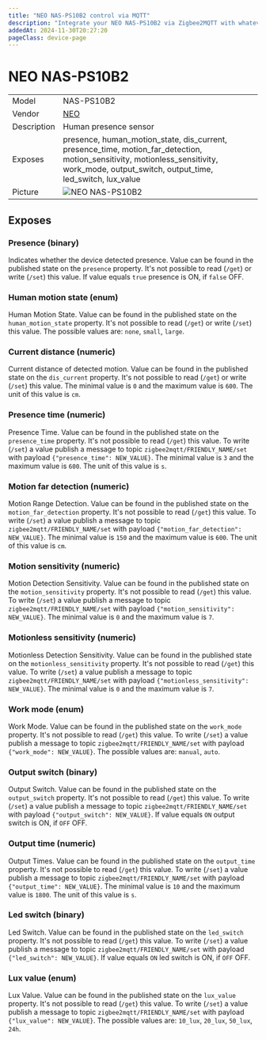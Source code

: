 ```yaml
---
title: "NEO NAS-PS10B2 control via MQTT"
description: "Integrate your NEO NAS-PS10B2 via Zigbee2MQTT with whatever smart home infrastructure you are using without the vendor's bridge or gateway."
addedAt: 2024-11-30T20:27:20
pageClass: device-page
---
```


<!-- !!!! -->
<!-- ATTENTION: This file is auto-generated through docgen! -->
<!-- You can only edit the "Notes"-Section between the two comment lines "Notes BEGIN" and "Notes END". -->
<!-- Do not use h1 or h2 heading within "## Notes"-Section. -->
<!-- !!!! -->

# NEO NAS-PS10B2

|     |     |
|-----|-----|
| Model | NAS-PS10B2  |
| Vendor  | [NEO](/supported-devices/#v=NEO)  |
| Description | Human presence sensor |
| Exposes | presence, human_motion_state, dis_current, presence_time, motion_far_detection, motion_sensitivity, motionless_sensitivity, work_mode, output_switch, output_time, led_switch, lux_value |
| Picture | ![NEO NAS-PS10B2](https://www.zigbee2mqtt.io/images/devices/NAS-PS10B2.png) |


<!-- Notes BEGIN: You can edit here. Add "## Notes" headline if not already present. -->


<!-- Notes END: Do not edit below this line -->




## Exposes

### Presence (binary)
Indicates whether the device detected presence.
Value can be found in the published state on the `presence` property.
It's not possible to read (`/get`) or write (`/set`) this value.
If value equals `true` presence is ON, if `false` OFF.

### Human motion state (enum)
Human Motion State.
Value can be found in the published state on the `human_motion_state` property.
It's not possible to read (`/get`) or write (`/set`) this value.
The possible values are: `none`, `small`, `large`.

### Current distance (numeric)
Current distance of detected motion.
Value can be found in the published state on the `dis_current` property.
It's not possible to read (`/get`) or write (`/set`) this value.
The minimal value is `0` and the maximum value is `600`.
The unit of this value is `cm`.

### Presence time (numeric)
Presence Time.
Value can be found in the published state on the `presence_time` property.
It's not possible to read (`/get`) this value.
To write (`/set`) a value publish a message to topic `zigbee2mqtt/FRIENDLY_NAME/set` with payload `{"presence_time": NEW_VALUE}`.
The minimal value is `3` and the maximum value is `600`.
The unit of this value is `s`.

### Motion far detection (numeric)
Motion Range Detection.
Value can be found in the published state on the `motion_far_detection` property.
It's not possible to read (`/get`) this value.
To write (`/set`) a value publish a message to topic `zigbee2mqtt/FRIENDLY_NAME/set` with payload `{"motion_far_detection": NEW_VALUE}`.
The minimal value is `150` and the maximum value is `600`.
The unit of this value is `cm`.

### Motion sensitivity (numeric)
Motion Detection Sensitivity.
Value can be found in the published state on the `motion_sensitivity` property.
It's not possible to read (`/get`) this value.
To write (`/set`) a value publish a message to topic `zigbee2mqtt/FRIENDLY_NAME/set` with payload `{"motion_sensitivity": NEW_VALUE}`.
The minimal value is `0` and the maximum value is `7`.

### Motionless sensitivity (numeric)
Motionless Detection Sensitivity.
Value can be found in the published state on the `motionless_sensitivity` property.
It's not possible to read (`/get`) this value.
To write (`/set`) a value publish a message to topic `zigbee2mqtt/FRIENDLY_NAME/set` with payload `{"motionless_sensitivity": NEW_VALUE}`.
The minimal value is `0` and the maximum value is `7`.

### Work mode (enum)
Work Mode.
Value can be found in the published state on the `work_mode` property.
It's not possible to read (`/get`) this value.
To write (`/set`) a value publish a message to topic `zigbee2mqtt/FRIENDLY_NAME/set` with payload `{"work_mode": NEW_VALUE}`.
The possible values are: `manual`, `auto`.

### Output switch (binary)
Output Switch.
Value can be found in the published state on the `output_switch` property.
It's not possible to read (`/get`) this value.
To write (`/set`) a value publish a message to topic `zigbee2mqtt/FRIENDLY_NAME/set` with payload `{"output_switch": NEW_VALUE}`.
If value equals `ON` output switch is ON, if `OFF` OFF.

### Output time (numeric)
Output Times.
Value can be found in the published state on the `output_time` property.
It's not possible to read (`/get`) this value.
To write (`/set`) a value publish a message to topic `zigbee2mqtt/FRIENDLY_NAME/set` with payload `{"output_time": NEW_VALUE}`.
The minimal value is `10` and the maximum value is `1800`.
The unit of this value is `s`.

### Led switch (binary)
Led Switch.
Value can be found in the published state on the `led_switch` property.
It's not possible to read (`/get`) this value.
To write (`/set`) a value publish a message to topic `zigbee2mqtt/FRIENDLY_NAME/set` with payload `{"led_switch": NEW_VALUE}`.
If value equals `ON` led switch is ON, if `OFF` OFF.

### Lux value (enum)
Lux Value.
Value can be found in the published state on the `lux_value` property.
It's not possible to read (`/get`) this value.
To write (`/set`) a value publish a message to topic `zigbee2mqtt/FRIENDLY_NAME/set` with payload `{"lux_value": NEW_VALUE}`.
The possible values are: `10_lux`, `20_lux`, `50_lux`, `24h`.

